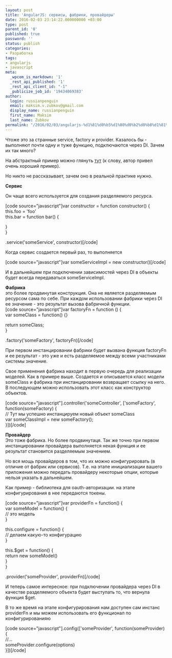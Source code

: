 ```yaml
---
layout: post
title: 'AngularJS: сервисы, фабрики, провайдеры'
date: 2016-02-03 23:14:22.000000000 +03:00
type: post
parent_id: '0'
published: true
password: ''
status: publish
categories:
- Разработка
tags:
- angularjs
- javascript
meta:
  _wpcom_is_markdown: '1'
  _rest_api_published: '1'
  _rest_api_client_id: "-1"
  _publicize_job_id: '19434069383'
author:
  login: russianpenguin
  email: maksim.v.zubkov@gmail.com
  display_name: russianpenguin
  first_name: Maksim
  last_name: Zubkov
permalink: "/2016/02/03/angularjs-%d1%81%d0%b5%d1%80%d0%b2%d0%b8%d1%81%d1%8b-%d1%84%d0%b0%d0%b1%d1%80%d0%b8%d0%ba%d0%b8-%d0%bf%d1%80%d0%be%d0%b2%d0%b0%d0%b9%d0%b4%d0%b5%d1%80%d1%8b/"
---
```

Чтоже это за странные service, factory и provider. Казалось бы - выполняют почти одну и туже функцию, подключаются через DI. Зачем их так много?

На абстрактный пример можно глянуть [тут](http://stepansuvorov.com/blog/2013/03/angularjs-%D1%87%D0%B5%D0%BC-%D0%BE%D1%82%D0%BB%D0%B8%D1%87%D0%B0%D0%B5%D1%82%D1%81%D1%8F-provider-factory-%D0%B8-service/) (к слову, автор привел очень хороший пример).

Но никто не рассказывает, зачем оно в реальной практике нужно.

**Сервис**

Он чаще всего используется для создания разделяемого ресурса.

[code source="javascript"]var constructor = function constructor() {  
 this.foo = 'foo'  
 this.bar = function bar() {

}  
}

.service('someService', constructor)[/code]

Когда сервис создается первый раз, то выполняется

[code source="javascript"]var someServiceImpl = new constructor()[/code]

И в дальнейшем при подключении зависимостей через DI в объекты будет всегда передаваться someServiceImpl.

**Фабрика**  
это более продвинутая конструкция. Она не является разделяемым ресурсом сама по себе. При каждом использовании фабрики через DI ее значение - это результат вызова фабричной функции.  
[code source="javascript"]var factoryFn = function () {  
 var someClass = function() {}

return someClass;  
}

.factory('someFactory', factoryFn)[/code]

При первом инстанцировании фабрики будет вызвана функция factoryFn и ее результат - это уже и есть разделяемое между всеми участниками системы значение.

Свое применения фабрика находит в первую очередь для реализации моделей. Как в примере выше. Создается и описывается класс модели someClass и фабрика при инстанцировании возвращает ссылку на него. В последующем можно использовать этот класс как конструктор объектов.

[code source="javascript"].controller('someController', ['someFactory', function(someFactory) {  
 // Тут мы успешно инстанцируем новый объект someClass  
 var someClassImpl = new someFactory();  
}])[/code]

**Провайдер**  
Это тоже фабрика. Но более продвинутаця. Так же точно при первом инстанцировании провайдера выполняется некая функция и ее результат становится разделяемым значением.

Но вся мощь провайдеров в том, что их можно конфигурировать (в отличие от фабрик или сервисов). Т.е. на этапе инициализации вашего приложения можно передать провайдеру некоторые опции, которые нельзя указать в дальнейшем.

Как пример - библиотека для oauth-авторизации. на этапе конфигурирования в нее передаются токены.

[code source="javascript"]var providerFn = function() {  
 var someModel = function() {  
 // это модель  
 }

this.configure = function() {  
 // делаем какую-то конфигурацию  
 }

this.$get = function() {  
 return new someModel()  
 }  
}

.provider('someProvider', providerFn)[/code]

И теперь самое интересное: при подключении провайдера через DI в качестве разделяемого объекта будет выступать то, что вернула функция $get.

В то же время на этапе конфигурирования нам доступен сам инстанс providerFn и мы можем использовать его функционал по конфигурированияю

[code source="javascript"].config(['someProvider', function(someProvider) {  
 //...  
 someProvider.configure(options)  
}])[/code]

